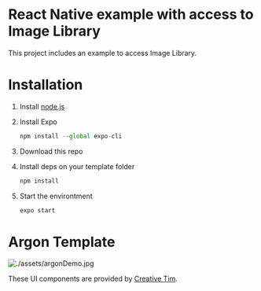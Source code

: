 # React Native example with access to Image Library

This project includes an example to access Image Library.


# Installation

1. Install [node.js](https://nodejs.org/en/)
2. Install Expo

   ```jsx
   npm install --global expo-cli
   ```

3. Download this repo
4. Install deps on your template folder

   ```jsx
   npm install
   ```

5. Start the environtment

   ```jsx
   expo start
   ```



# Argon Template

![./assets/argonDemo.jpg](https://demos.creative-tim.com/argon-react-native/?_ga=2.4165680.1836437136.1652640077-640272839.1648788668)

These UI components are provided by [Creative Tim](https://www.creative-tim.com/?_ga=2.265265039.1836437136.1652640077-640272839.1648788668).

